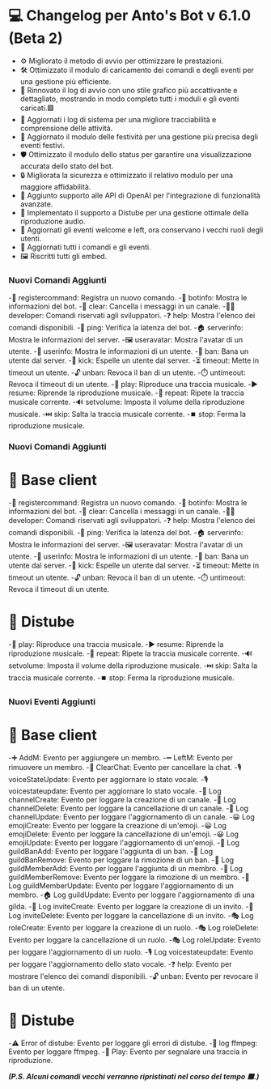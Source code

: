 # 💻 Changelog per Anto's Bot v 6.1.0 (Beta 2) 

- ⚙️ Migliorato il metodo di avvio per ottimizzare le prestazioni.
- 🛠️ Ottimizzato il modulo di caricamento dei comandi e degli eventi per una gestione più efficiente.
- 🎨 Rinnovato il log di avvio con uno stile grafico più accattivante e dettagliato, mostrando in modo completo tutti i moduli e gli eventi caricati.🟩
- 📝 Aggiornati i log di sistema per una migliore tracciabilità e comprensione delle attività.
- 🎉 Aggiornato il modulo delle festività per una gestione più precisa degli eventi festivi.
- 🛡️ Ottimizzato il modulo dello status per garantire una visualizzazione accurata dello stato del bot.
- 🔒 Migliorata la sicurezza e ottimizzato il relativo modulo per una maggiore affidabilità.
- 🤖 Aggiunto supporto alle API di OpenAI per l'integrazione di funzionalità avanzate. 
- 🎵 Implementato il supporto a Distube per una gestione ottimale della riproduzione audio. 
- 👋 Aggiornati gli eventi welcome e left, ora conservano i vecchi ruoli degli utenti. 
- 🔄 Aggiornati tutti i comandi e gli eventi.
- 🖼️ Riscritti tutti gli embed. 


### Nuovi Comandi Aggiunti

-📜 registercommand: Registra un nuovo comando.
-🤖 botinfo: Mostra le informazioni del bot.
-🧹 clear: Cancella i messaggi in un canale.
-👨‍💻 developer: Comandi riservati agli sviluppatori.
-❓ help: Mostra l'elenco dei comandi disponibili.
-🏓 ping: Verifica la latenza del bot.
-🏠 serverinfo: Mostra le informazioni del server.
-🖼️ useravatar: Mostra l'avatar di un utente.
-👤 userinfo: Mostra le informazioni di un utente.
-🔨 ban: Bana un utente dal server.
-👢 kick: Espelle un utente dal server.
-⏳ timeout: Mette in timeout un utente.
-🔓 unban: Revoca il ban di un utente.
-⏱️ untimeout: Revoca il timeout di un utente.
-🎵 play: Riproduce una traccia musicale.
-▶️ resume: Riprende la riproduzione musicale.
-🔁 repeat: Ripete la traccia musicale corrente.
-🔊 setvolume: Imposta il volume della riproduzione musicale.
-⏭️ skip: Salta la traccia musicale corrente.
-⏹️ stop: Ferma la riproduzione musicale.


### Nuovi Comandi Aggiunti

# 🤖 Base client
-📜 registercommand: Registra un nuovo comando.
-🤖 botinfo: Mostra le informazioni del bot.
-🧹 clear: Cancella i messaggi in un canale.
-👨‍💻 developer: Comandi riservati agli sviluppatori.
-❓ help: Mostra l'elenco dei comandi disponibili.
-🏓 ping: Verifica la latenza del bot.
-🏠 serverinfo: Mostra le informazioni del server.
-🖼️ useravatar: Mostra l'avatar di un utente.
-👤 userinfo: Mostra le informazioni di un utente.
-🔨 ban: Bana un utente dal server.
-👢 kick: Espelle un utente dal server.
-⏳ timeout: Mette in timeout un utente.
-🔓 unban: Revoca il ban di un utente.
-⏱️ untimeout: Revoca il timeout di un utente.

# 🎵 Distube
-🎵 play: Riproduce una traccia musicale.
-▶️ resume: Riprende la riproduzione musicale.
-🔁 repeat: Ripete la traccia musicale corrente.
-🔊 setvolume: Imposta il volume della riproduzione musicale.
-⏭️ skip: Salta la traccia musicale corrente.
-⏹️ stop: Ferma la riproduzione musicale.


### Nuovi Eventi Aggiunti

# 🤖 Base client
-➕ AddM: Evento per aggiungere un membro.
-➖ LeftM: Evento per rimuovere un membro.
-🧹 ClearChat: Evento per cancellare la chat.
-🎙️ voiceStateUpdate: Evento per aggiornare lo stato vocale.
-🎙️ voicestateupdate: Evento per aggiornare lo stato vocale.
-📢 Log channelCreate: Evento per loggare la creazione di un canale.
-📢 Log channelDelete: Evento per loggare la cancellazione di un canale.
-📢 Log channelUpdate: Evento per loggare l'aggiornamento di un canale.
-😀 Log emojiCreate: Evento per loggare la creazione di un'emoji.
-😀 Log emojiDelete: Evento per loggare la cancellazione di un'emoji.
-😀 Log emojiUpdate: Evento per loggare l'aggiornamento di un'emoji.
-🔨 Log guildBanAdd: Evento per loggare l'aggiunta di un ban.
-🔨 Log guildBanRemove: Evento per loggare la rimozione di un ban.
-👥 Log guildMemberAdd: Evento per loggare l'aggiunta di un membro.
-👥 Log guildMemberRemove: Evento per loggare la rimozione di un membro.
-👥 Log guildMemberUpdate: Evento per loggare l'aggiornamento di un membro.
-🏠 Log guildUpdate: Evento per loggare l'aggiornamento di una gilda.
-🔗 Log inviteCreate: Evento per loggare la creazione di un invito.
-🔗 Log inviteDelete: Evento per loggare la cancellazione di un invito.
-🎭 Log roleCreate: Evento per loggare la creazione di un ruolo.
-🎭 Log roleDelete: Evento per loggare la cancellazione di un ruolo.
-🎭 Log roleUpdate: Evento per loggare l'aggiornamento di un ruolo.
-🎙️ Log voicestateupdate: Evento per loggare l'aggiornamento dello stato vocale.
-❓ help: Evento per mostrare l'elenco dei comandi disponibili.
-🔓 unban: Evento per revocare il ban di un utente.

# 🎵 Distube
-⚠️ Error of distube: Evento per loggare gli errori di distube.
-📄 log ffmpeg: Evento per loggare ffmpeg.
-🎵 Play: Evento per segnalare una traccia in riproduzione.







  
***(P.S. Alcuni comandi vecchi verranno ripristinati nel corso del tempo 🟥.)***
